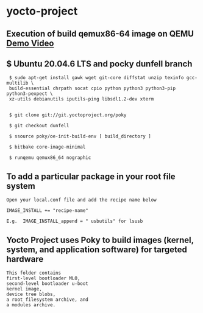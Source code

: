 # yocto-project

## Execution of build qemux86-64 image on QEMU [Demo Video](https://www.youtube.com/watch?v=lqIe4PWa61g&ab_channel=PranabNandy)

 ## $ Ubuntu 20.04.6 LTS and pocky dunfell branch
     $ sudo apt-get install gawk wget git-core diffstat unzip texinfo gcc-multilib \
     build-essential chrpath socat cpio python python3 python3-pip python3-pexpect \
     xz-utils debianutils iputils-ping libsdl1.2-dev xterm


     $ git clone git://git.yoctoproject.org/poky

     $ git checkout dunfell

     $ ssource poky/oe-init-build-env [ build_directory ]

     $ bitbake core-image-minimal
     
     $ runqemu qemux86_64 nographic


## To add a particular package in your root file system


    Open your local.conf file and add the recipe name below

    IMAGE_INSTALL += "recipe-name"

    E.g.  IMAGE_INSTALL_append = " usbutils" for lsusb

## Yocto Project uses Poky to build images (kernel, system, and application software) for targeted hardware



    This folder contains
    first-level bootloader MLO,
    second-level bootloader u-boot
    kernel image,
    device tree blobs,
    a root filesystem archive, and
    a modules archive.

